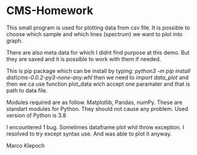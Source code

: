 # CMS-Homework

This small program is used for plotting data from csv file.
It is possible to choose which sample and which lines (spectrum) we want to plot
into graph.

There are also meta data for which I didnt find purpose at this demo. But they are saved and it is possible to work with them if needed.

This is pip package which can be install by typing:
*python3 -m pip install dist\cms-0.0.2-py3-none-any.whl*
then we need to *import data_plot* and then we ca use function plot_data
wich accept one paramater and that is path to data file.

Modules required are as follow. Matplotlib, Pandas, numPy. These are standart modules for Python. They should not cause any problem. Used version of Python is 3.8

I encountered 1 bug. Sometimes dataframe plot whil throw exception. I resolved to try except syntax use. And was able to plot it anyway.


Marco Klepoch